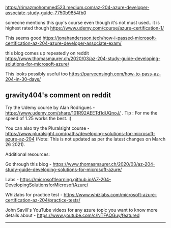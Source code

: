 https://rimazmohommed523.medium.com/az-204-azure-developer-associate-study-guide-7750b9854fb0

someone mentions this guy's course even though it's not must used.. it is highest rated though
https://www.udemy.com/course/azure-certification-1/

This seems good
https://jonahandersson.tech/how-i-passed-microsoft-certification-az-204-azure-developer-associate-exam/

this blog comes up repeatedly on reddit
https://www.thomasmaurer.ch/2020/03/az-204-study-guide-developing-solutions-for-microsoft-azure/

This looks possibly useful too 
https://parveensingh.com/how-to-pass-az-204-in-30-days/


gravity404's comment on reddit
-----

Try the Udemy course by Alan Rodrigues -https://www.udemy.com/share/101R92AEETd1dUQnoJ/ . Tip : For me the speed of 1.25 works the best. :)

You can also try the Pluralsight course - https://www.pluralsight.com/paths/developing-solutions-for-microsoft-azure-az-204 (Note: This is not updated as per the latest changes on March 26 2021).

Additional resources:

Go through this blog - https://www.thomasmaurer.ch/2020/03/az-204-study-guide-developing-solutions-for-microsoft-azure/

Labs - https://microsoftlearning.github.io/AZ-204-DevelopingSolutionsforMicrosoftAzure/

Whizlabs for practice test - https://www.whizlabs.com/microsoft-azure-certification-az-204/practice-tests/

John Savill's YouTube videos for any azure topic you want to know more details about - https://www.youtube.com/c/NTFAQGuy/featured

--- 